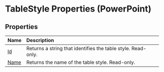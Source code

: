 
# TableStyle Properties (PowerPoint)

## Properties



|**Name**|**Description**|
|:-----|:-----|
|[Id](906fd824-b6f0-5b25-74a9-f8bb7b9ecff7.md)|Returns a string that identifies the table style. Read-only.|
|[Name](9d8f7aa5-0ece-6274-4794-559647519131.md)|Returns the name of the table style. Read-only.|
